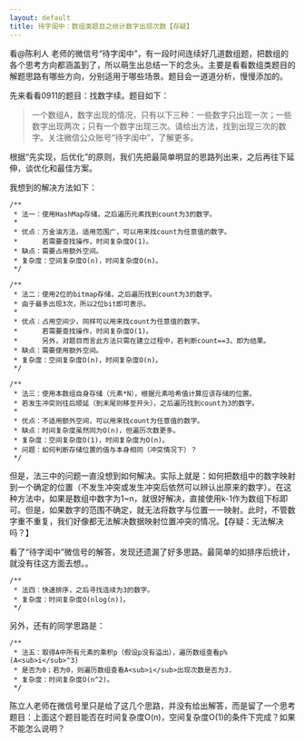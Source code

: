 ```yaml
---
layout: default
title: 待字闺中：数组类题目之统计数字出现次数【存疑】
---
```

看@陈利人 老师的微信号“待字闺中”，有一段时间连续好几道数组题，把数组的各个思考方向都涵盖到了，所以萌生出总结一下的念头。主要是看看数组类题目的解题思路有哪些方向，分别适用于哪些场景。题目会一道道分析，慢慢添加的。

先来看看0911的题目：找数字续。题目如下：

> 一个数组A，数字出现的情况，只有以下三种：一些数字只出现一次；一些数字出现两次；只有一个数字出现三次。请给出方法，找到出现三次的数字。关注微信公众账号“待字闺中”，了解更多。

根据“先实现，后优化”的原则，我们先把最简单明显的思路列出来，之后再往下延伸，谈优化和最佳方案。

我想到的解决方法如下：

	/**
	 * 法一：使用HashMap存储，之后遍历元素找到count为3的数字。
	 * 
	 * 优点：万金油方法，适用范围广，可以用来找count为任意值的数字。
	 * 		若需要查找操作，时间复杂度O(1)。
	 * 缺点：需要占用额外空间。
	 * 复杂度：空间复杂度O(n)，时间复杂度O(n)。
	 */
	
	/**
	 * 法二：使用2位的bitmap存储，之后遍历找到count为3的数字。
	 * 由于最多出现3次，所以2位bit即可表示。
	 * 
	 * 优点：占用空间少，同样可以用来找count为任意值的数字。
	 * 		若需要查找操作，时间复杂度O(1)。
	 * 		另外，对题目而言此方法只需在建立过程中，若判断count==3，即为结果。
	 * 缺点：需要使用额外空间。
	 * 复杂度：空间复杂度O(n)，时间复杂度O(n)。
	 */
	
	/**
	 * 法三：使用本数组自身存储（元素*N），根据元素哈希值计算应该存储的位置。
	 * 若发生冲突则往后顺延（到末尾则移至开头），之后遍历找到count为3的数字。
	 * 
	 * 优点：不适用额外空间，可以用来找count为任意值的数字。
	 * 缺点：时间复杂度虽然同为O(n)，但遍历次数更多。
	 * 复杂度：空间复杂度O(1)，时间复杂度为O(n)。
	 * 问题：如何判断存储位置的值与本身相同（冲突情况下）？
	 */
		
但是，法三中的问题一直没想到如何解决。实际上就是：如何把数组中的数字映射到一个确定的位置（不发生冲突或发生冲突后依然可以辨认出原来的数字）。在这种方法中，如果是数组中数字为1~n，就很好解决，直接使用k-1作为数组下标即可。但是，如果数字的范围不确定，就无法将数字与位置一一映射。此时，不管数字重不重复，我们好像都无法解决数据映射位置冲突的情况。【存疑：无法解决吗？】

看了“待字闺中”微信号的解答，发现还遗漏了好多思路。最简单的如排序后统计，就没有往这方面去想。。

	/**
	 * 法四：快速排序，之后寻找连续为3的数字。
	 * 复杂度：时间复杂度O(nlog(n))。
	 */

另外，还有的同学思路是：

	/**
	 * 法五：取得A中所有元素的乘积p（假设p没有溢出），遍历数组查看p%(A<sub>i</sub>^3)
	 * 是否为0；若为0，则遍历数组查看A<sub>i</sub>出现次数是否为3.
	 * 复杂度：时间复杂度O(n^2)。
	 */

陈立人老师在微信号里只是给了这几个思路，并没有给出解答，而是留了一个思考题目：上面这个题目能否在时间复杂度O(n)，空间复杂度O(1)的条件下完成？如果不能怎么说明？